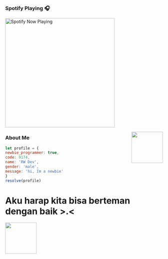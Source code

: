 

### Spotify Playing 🎧

[<img src="https://spotify-rtwone.vercel.app/api/spotify-playing" alt="Spotify Now Playing" width="350" />](1https://open.spotify.com/playlist/06AfY6s3OeJOj8gahMwfHO?si=L1czs858Qc-Fkc2Bz8UHWw&utm_source=copy-link)

<img align='right' src="https://media.giphy.com/media/M9gbBd9nbDrOTu1Mqx/giphy.gif" width="100">

### About Me
```js
let profile = {
newbie_programmer: true,
code: 9174,
name: 'RW Dev',
gender: 'male',
message: 'hi, Im a newbie'
}
resolve(profile)
```


# Aku harap kita bisa berteman dengan baik >.< 
<img src="https://c.tenor.com/-169fSymeTgAAAAi/anime-girl.gif" width="100">  
